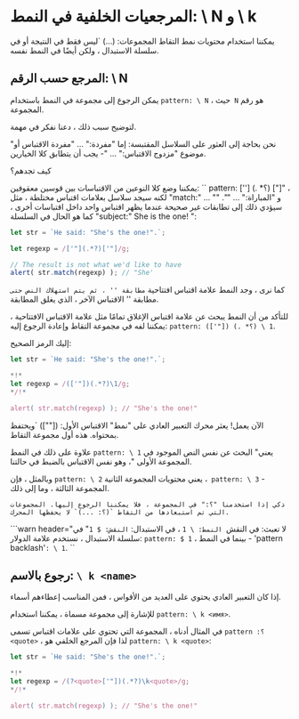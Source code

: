 # المرجعيات الخلفية في النمط: \ N و \ k <name>

يمكننا استخدام محتويات نمط التقاط المجموعات: (...) `ليس فقط في النتيجة أو في سلسلة الاستبدال ، ولكن أيضًا في النمط نفسه.

## المرجع حسب الرقم: \ N

يمكن الرجوع إلى مجموعة في النمط باستخدام `pattern: \ N` ، حيث` N` هو رقم المجموعة.

لتوضيح سبب ذلك ، دعنا نفكر في مهمة.

نحن بحاجة إلى العثور على السلاسل المقتبسة: إما "مفردة:" ... "مفردة الاقتباس أو" موضوع "مزدوج الاقتباس:" ... "- يجب أن يتطابق كلا الخيارين.

كيف تجدهم؟

يمكننا وضع كلا النوعين من الاقتباسات بين قوسين معقوفين: `` pattern: [''] (. *؟) ["]" ، لكنه سيجد سلاسل بعلامات اقتباس مختلطة ، مثل "match:" ... "" و "المباراة:" ... "". سيؤدي ذلك إلى تطابقات غير صحيحة عندما يظهر اقتباس واحد داخل اقتباسات أخرى ، كما هو الحال في السلسلة "subject:" She is the one! ":

```js run
let str = `He said: "She's the one!".`;

let regexp = /['"](.*?)['"]/g;

// The result is not what we'd like to have
alert( str.match(regexp) ); // "She'
```

كما نرى ، وجد النمط علامة اقتباس افتتاحية `` مطابقة '' ، ثم يتم استهلاك النص حتى `` مطابقة '' الاقتباس الآخر ، الذي يغلق المطابقة.

للتأكد من أن النمط يبحث عن علامة اقتباس الإغلاق تمامًا مثل علامة الاقتباس الافتتاحية ، يمكننا لفه في مجموعة التقاط وإعادة الرجوع إليه: `pattern: (['"]) (. *؟) \ 1`.

إليك الرمز الصحيح:

```js run
let str = `He said: "She's the one!".`;

*!*
let regexp = /(['"])(.*?)\1/g;
*/!*

alert( str.match(regexp) ); // "She's the one!"
```

الآن يعمل! يعثر محرك التعبير العادي على "نمط" الاقتباس الأول: ([""]) `ويحتفظ بمحتواه. هذه أول مجموعة التقاط.

علاوة على ذلك في النمط `pattern: \ 1` يعني" البحث عن نفس النص الموجود في المجموعة الأولى "، وهو نفس الاقتباس بالضبط في حالتنا.

وبالمثل ، فإن `pattern: \ 2` يعني محتويات المجموعة الثانية ،` pattern: \ 3` - المجموعة الثالثة ، وما إلى ذلك.

`` ذكي
إذا استخدمنا "؟:" في المجموعة ، فلا يمكننا الرجوع إليها. المجموعات التي تم استبعادها من التقاط `(؟: ...)` لا يحفظها المحرك.
``

```warn header="لا تعبث: في النقش` النمط: \ 1` ، في الاستبدال: `النقش: $ 1`"
في سلسلة الاستبدال ، نستخدم علامة الدولار: `pattern: $ 1` ، بينما في النمط - 'pattern backlash'`: \ 1`.
``

## رجوع بالاسم: `\ k <name>`

إذا كان التعبير العادي يحتوي على العديد من الأقواس ، فمن المناسب إعطاءهم أسماء.

للإشارة إلى مجموعة مسماة ، يمكننا استخدام `pattern: \ k <имя>`.

في المثال أدناه ، المجموعة التي تحتوي على علامات اقتباس تسمى `pattern :؟ <quote>` ، لذا فإن المرجع الخلفي هو `pattern: \ k <quote>`:

```js run
let str = `He said: "She's the one!".`;

*!*
let regexp = /(?<quote>['"])(.*?)\k<quote>/g;
*/!*

alert( str.match(regexp) ); // "She's the one!"
```

